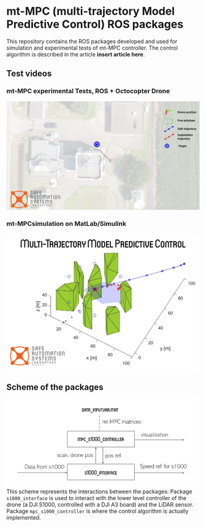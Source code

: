 # mt-MPC (multi-trajectory Model Predictive Control) ROS packages

This repository contains the ROS packages developed and used for simulation and experimental tests of mt-MPC controller.
The control algorithm is described in the article **insert article here**.

## Test videos

### mt-MPC experimental Tests, ROS + Octocopter Drone
[![mt-MPC experimental test](img/mt_test.png)](https://www.youtube.com/watch?v=0suE8IxzbC0)

### mt-MPCsimulation on MatLab/Simulink
[![mt-MPC matlab simulation](img/multi-traj.jpg)](https://www.youtube.com/watch?v=V0cSYErvVtQ)

## Scheme of the packages
![scheme of mt-MPC package](img/mpc_scheme.png "packages scheme")
This scheme represents the interactions between the packages:
Package `s1000_interface` is used to interact with the lower level controller of the drone (a DJI S1000, controlled with a DJI A3 board) and the LiDAR sensor.
Package `mpc_s1000_controller` is where the control algorithm is actually implemented.
